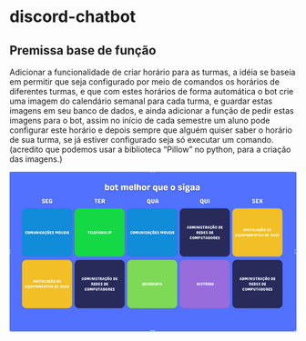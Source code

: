 # discord-chatbot

## Premissa base de função

Adicionar a funcionalidade de criar horário para as turmas, a idéia se baseia em permitir que seja configurado por meio de comandos os horários de diferentes turmas, e que com estes horários de forma automática o bot crie uma imagem do calendário semanal para cada turma, e guardar estas imagens em seu banco de dados, e ainda adicionar a função de pedir estas imagens para o bot, assim no início de cada semestre um aluno pode configurar este horário e depois sempre que alguém quiser saber o horário de sua turma, se já estiver configurado seja só executar um comando. (acredito que podemos usar a biblioteca “Pillow” no python, para a criação das imagens.)

![image](./img/imagemConceito.png)
